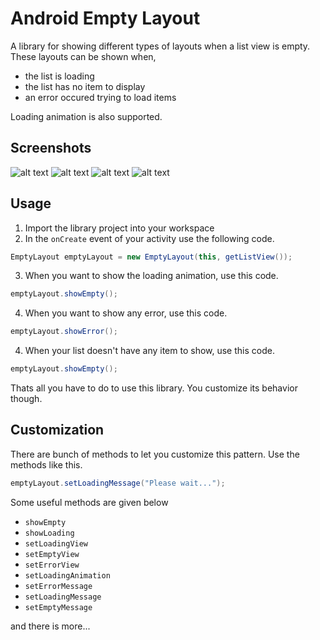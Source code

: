 Android Empty Layout
====================

A library for showing different types of layouts when a list view is empty. These layouts can be shown when,
* the list is loading
* the list has no item to display
* an error occured trying to load items

Loading animation is also supported.

Screenshots
-----------
![alt text](https://github.com/alamkanak/Android-Empty-Layout/blob/master/Screenshots/Screen01.png "List")
![alt text](https://github.com/alamkanak/Android-Empty-Layout/blob/master/Screenshots/Screen02.png "Loading state")
![alt text](https://github.com/alamkanak/Android-Empty-Layout/blob/master/Screenshots/Screen03.png "Empty state")
![alt text](https://github.com/alamkanak/Android-Empty-Layout/blob/master/Screenshots/Screen04.png "Error state")

Usage
-----
1. Import the library project into your workspace
2. In the `onCreate` event of your activity use the following code.

```java
EmptyLayout emptyLayout = new EmptyLayout(this, getListView());
```
3. When you want to show the loading animation, use this code.

```java
emptyLayout.showEmpty();
```
4. When you want to show any error, use this code.

```java
emptyLayout.showError();
```
4. When your list doesn't have any item to show, use this code.

```java
emptyLayout.showEmpty();
```
Thats all you have to do to use this library. You customize its behavior though.

Customization
-------------
There are bunch of methods to let you customize this pattern. Use the methods like this.

```java
emptyLayout.setLoadingMessage("Please wait...");
```

Some useful methods are given below
* `showEmpty`
* `showLoading`
* `setLoadingView`
* `setEmptyView`
* `setErrorView`
* `setLoadingAnimation`
* `setErrorMessage`
* `setLoadingMessage`
* `setEmptyMessage`

and there is more...